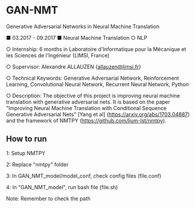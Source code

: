 # GAN-NMT
Generative Adversarial Networks in Neural Machine Translation

■ 03.2017 - 09.2017 ■ Neural Machine Translation ○ NLP

○ Internship: 6 months in Laboratoire d'Informatique pour la Mécanique et les Sciences de l'Ingénieur (LIMSI, France)

○ Supervisor: Alexandre ALLAUZEN {allauzen@limsi.fr}

○ Technical Keywords: Generative Adversarial Network, Reinforcement Learning, Convolutional Neural Network, Recurrent Neural Network, Python

○ Description: The objective of this project is improving neural machine translation with generative adversarial nets. It is based on the paper "Improving Neural Machine Translation with Conditional Sequence Generative Adversarial Nets" [Yang et al] (https://arxiv.org/abs/1703.04887) and the framework of NMTPY (https://github.com/lium-lst/nmtpy).


## How to run
1: Setup NMTPY

2: Replace "nmtpy" folder

3: In GAN_NMT_model/model_conf, check config files (file.conf)

4: In "GAN_NMT_model", run bash file (file.sh)

Note: Remember to check the path
